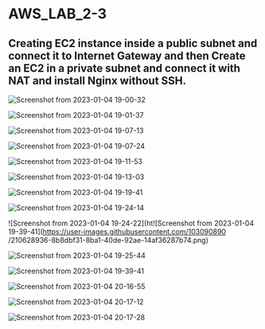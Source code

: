 # AWS_LAB_2-3

## Creating EC2 instance inside a public subnet and connect it to Internet Gateway and then Create an EC2 in a private subnet and connect it with NAT and install Nginx without SSH.


![Screenshot from 2023-01-04 19-00-32](https://user-images.githubusercontent.com/103090890/210628769-566b3feb-42c6-49e1-8517-b5463618c746.jpg)


 
![Screenshot from 2023-01-04 19-01-37](https://user-images.githubusercontent.com/103090890/210628861-5beb43b4-2eb1-4434-9399-3f92f4286d0f.jpg)





![Screenshot from 2023-01-04 19-07-13](https://user-images.githubusercontent.com/103090890/210628874-fb52a0fb-2bbc-4cc4-81c0-41b94514454b.png)




![Screenshot from 2023-01-04 19-07-24](https://user-images.githubusercontent.com/103090890/210628891-e77ea29d-20d1-4b5e-a47b-0a5a4cb88a2b.png)



![Screenshot from 2023-01-04 19-11-53](https://user-images.githubusercontent.com/103090890/210628898-0f8b9cb6-d978-4de5-a318-de33e72891f8.png)


![Screenshot from 2023-01-04 19-13-03](https://user-images.githubusercontent.com/103090890/210628902-b6c0da68-256d-44b2-8769-8a6ca4405b66.png)

![Screenshot from 2023-01-04 19-19-41](https://user-images.githubusercontent.com/103090890/210628907-5045deff-5f4d-490c-b2b1-df8ef8722a36.png)


![Screenshot from 2023-01-04 19-24-14](https://user-images.githubusercontent.com/103090890/210628915-f082df52-1a31-4d48-a1da-2d53fc9b1239.png)

![Screenshot from 2023-01-04 19-24-22](ht![Screenshot from 2023-01-04 19-39-41](https://user-images.githubusercontent.com/103090890
/210628936-8b8dbf31-8ba1-40de-92ae-14af36287b74.png)

![Screenshot from 2023-01-04 19-25-44](https://user-images.githubusercontent.com/103090890/210628925-344c3f12-d56f-44e0-9031-ad8d2169a718.png)


![Screenshot from 2023-01-04 19-39-41](https://user-images.githubusercontent.com/103090890/210628995-a9ef45a6-d8b3-4305-b5e1-0935c7d311e8.png)


![Screenshot from 2023-01-04 20-16-55](https://user-images.githubusercontent.com/103090890/210629032-417b39ce-ea5f-4a28-917e-149d02303da6.png)


![Screenshot from 2023-01-04 20-17-12](https://user-images.githubusercontent.com/103090890/210629036-1dec9993-e5ea-431e-84ec-ccd65e0cf2a4.png)



![Screenshot from 2023-01-04 20-17-28](https://user-images.githubusercontent.com/103090890/210629240-731b9a3c-7b87-4248-9abc-c7f5073b9c49.png)
